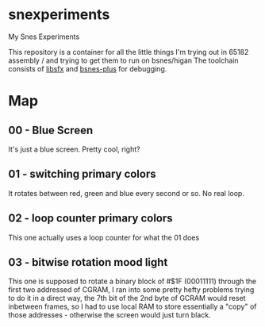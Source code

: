 # snexperiments
My Snes Experiments

This repository is a container for all the little things I'm trying out in 65182 assembly / and trying to get them to run on bsnes/higan
The toolchain consists of [libsfx](https://github.com/Optiroc/libSFX) and [bsnes-plus](https://github.com/devinacker/bsnes-plus) for debugging.

# Map
## 00 - Blue Screen
It's just a blue screen. Pretty cool, right?
## 01 - switching primary colors
It rotates between red, green and blue every second or so. No real loop.
## 02 - loop counter primary colors
This one actually uses a loop counter for what the 01 does
## 03 - bitwise rotation mood light
This one is supposed to rotate a binary block of #$1F (00011111) through the first two addressed of CGRAM, I ran into some pretty hefty problems trying to do it in a direct way, the 7th bit of the 2nd byte of GCRAM would reset inbetween frames, so I had to use local RAM to store essentially a "copy" of those addresses - otherwise the screen would just turn black.

